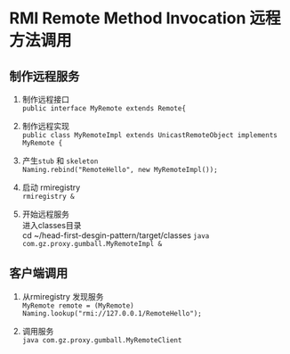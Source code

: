 # RMI Remote Method Invocation 远程方法调用

## 制作远程服务
1. 制作远程接口  
`public interface MyRemote extends Remote{`

2. 制作远程实现  
`public class MyRemoteImpl extends UnicastRemoteObject implements MyRemote {`

3. 产生`stub` 和 `skeleton`  
`Naming.rebind("RemoteHello", new MyRemoteImpl());`

4. 启动 rmiregistry  
`rmiregistry &`

5. 开始远程服务  
进入classes目录   
cd ~/head-first-desgin-pattern/target/classes
`java com.gz.proxy.gumball.MyRemoteImpl &`

## 客户端调用
1. 从rmiregistry 发现服务  
`MyRemote remote = (MyRemote) Naming.lookup("rmi://127.0.0.1/RemoteHello");`

2. 调用服务  
`java com.gz.proxy.gumball.MyRemoteClient`
